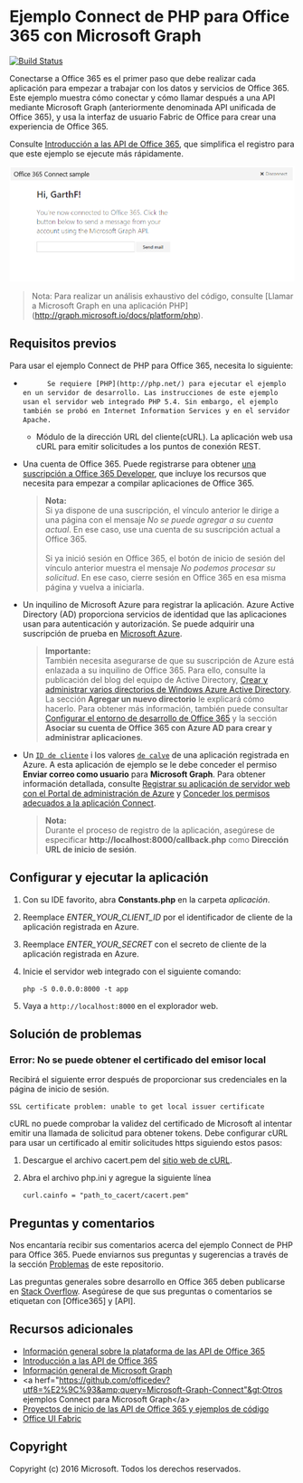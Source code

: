 # Ejemplo Connect de PHP para Office 365 con Microsoft Graph

[![Build Status](https://travis-ci.org/microsoftgraph/php-connect-rest-sample.svg?branch=master)](https://travis-ci.org/microsoftgraph/php-connect-rest-sample)

Conectarse a Office 365 es el primer paso que debe realizar cada aplicación para empezar a trabajar con los datos y servicios de Office 365. Este ejemplo muestra cómo conectar y cómo llamar después a una API mediante Microsoft Graph (anteriormente denominada API unificada de Office 365), y usa la interfaz de usuario Fabric de Office para crear una experiencia de Office 365.

Consulte [Introducción a las API de Office 365](http://dev.office.com/getting-started/office365apis?platform=option-php#setup), que simplifica el registro para que este ejemplo se ejecute más rápidamente.

![Captura de pantalla del ejemplo Connect de PHP para Office 365](../readme-images/O365-PHP-Microsoft-Graph-Connect.png)

> Nota: Para realizar un análisis exhaustivo del código, consulte [Llamar a Microsoft Graph en una aplicación PHP] (http://graph.microsoft.io/docs/platform/php).


## Requisitos previos

Para usar el ejemplo Connect de PHP para Office 365, necesita lo siguiente:

* 
            Se requiere [PHP](http://php.net/) para ejecutar el ejemplo en un servidor de desarrollo. Las instrucciones de este ejemplo usan el servidor web integrado PHP 5.4. Sin embargo, el ejemplo también se probó en Internet Information Services y en el servidor Apache.
	* Módulo de la dirección URL del cliente(cURL). La aplicación web usa cURL para emitir solicitudes a los puntos de conexión REST. 
* Una cuenta de Office 365. Puede registrarse para obtener [una suscripción a Office 365 Developer](https://aka.ms/devprogramsignup), que incluye los recursos que necesita para empezar a compilar aplicaciones de Office 365.

     > **Nota:**<br />
     Si ya dispone de una suscripción, el vínculo anterior le dirige a una página con el mensaje *No se puede agregar a su cuenta actual*. En ese caso, use una cuenta de su suscripción actual a Office 365.<br /><br />
     Si ya inició sesión en Office 365, el botón de inicio de sesión del vínculo anterior muestra el mensaje *No podemos procesar su solicitud*. En ese caso, cierre sesión en Office 365 en esa misma página y vuelva a iniciarla.
* Un inquilino de Microsoft Azure para registrar la aplicación. Azure Active Directory (AD) proporciona servicios de identidad que las aplicaciones usan para autenticación y autorización. Se puede adquirir una suscripción de prueba en [Microsoft Azure](https://account.windowsazure.com/SignUp).

     > **Importante:**<br />
     También necesita asegurarse de que su suscripción de Azure está enlazada a su inquilino de Office 365. Para ello, consulte la publicación del blog del equipo de Active Directory, [Crear y administrar varios directorios de Windows Azure Active Directory](http://blogs.technet.com/b/ad/archive/2013/11/08/creating-and-managing-multiple-windows-azure-active-directories.aspx). La sección **Agregar un nuevo directorio** le explicará cómo hacerlo. Para obtener más información, también puede consultar [Configurar el entorno de desarrollo de Office 365](ht5ps://msdn.microsoft.com/office/office365/howto/setup-development-environment#bk_CreateAzureSubscription) y la sección **Asociar su cuenta de Office 365 con Azure AD para crear y administrar aplicaciones**.
* Un [```ID de cliente```](app/Constants.php#L29) i los valores [```de calve```](app/Constants.php#L30) de una aplicación registrada en Azure. A esta aplicación de ejemplo se le debe conceder el permiso **Enviar correo como usuario** para **Microsoft Graph**. Para obtener información detallada, consulte [Registrar su aplicación de servidor web con el Portal de administración de Azure](https://msdn.microsoft.com/office/office365/HowTo/add-common-consent-manually#bk_RegisterServerApp) y [Conceder los permisos adecuados a la aplicación Connect](https://github.com/OfficeDev/O365-PHP-Microsoft-Graph-Connect/wiki/Grant-permissions-to-the-Connect-application-in-Azure).

     > **Nota:**<br />
     Durante el proceso de registro de la aplicación, asegúrese de especificar **http://localhost:8000/callback.php** como **Dirección URL de inicio de sesión**.

## Configurar y ejecutar la aplicación

1. Con su IDE favorito, abra **Constants.php** en la carpeta *aplicación*.
2. Reemplace *ENTER_YOUR_CLIENT_ID* por el identificador de cliente de la aplicación registrada en Azure.
3. Reemplace *ENTER_YOUR_SECRET* con el secreto de cliente de la aplicación registrada en Azure.
4. Inicie el servidor web integrado con el siguiente comando:
    ```
    php -S 0.0.0.0:8000 -t app
    ```
    
5. Vaya a ```http://localhost:8000``` en el explorador web.

## Solución de problemas

### Error: No se puede obtener el certificado del emisor local

Recibirá el siguiente error después de proporcionar sus credenciales en la página de inicio de sesión.
```
SSL certificate problem: unable to get local issuer certificate
```

cURL no puede comprobar la validez del certificado de Microsoft al intentar emitir una llamada de solicitud para obtener tokens. Debe configurar cURL para usar un certificado al emitir solicitudes https siguiendo estos pasos:  

1. Descargue el archivo cacert.pem del [sitio web de cURL](http://curl.haxx.se/docs/caextract.html). 
2. Abra el archivo php.ini y agregue la siguiente línea

	```
	curl.cainfo = "path_to_cacert/cacert.pem"
	```

## Preguntas y comentarios

Nos encantaría recibir sus comentarios acerca del ejemplo Connect de PHP para Office 365. Puede enviarnos sus preguntas y sugerencias a través de la sección [Problemas](https://github.com/OfficeDev/O365-PHP-Microsoft-Graph-Connect/issues) de este repositorio.

Las preguntas generales sobre desarrollo en Office 365 deben publicarse en [Stack Overflow](http://stackoverflow.com/questions/tagged/Office365+API). Asegúrese de que sus preguntas o comentarios se etiquetan con [Office365] y [API].
  
## Recursos adicionales

* [Información general sobre la plataforma de las API de Office 365](https://msdn.microsoft.com/office/office365/howto/platform-development-overview)
* [Introducción a las API de Office 365](http://dev.office.com/getting-started/office365apis)
* [Información general de Microsoft Graph](http://graph.microsoft.io/)
* &lt;a herf="https://github.com/officedev?utf8=%E2%9C%93&amp;query=Microsoft-Graph-Connect"&gt;Otros ejemplos Connect para Microsoft Graph&lt;/a&gt;
* [Proyectos de inicio de las API de Office 365 y ejemplos de código](https://msdn.microsoft.com/office/office365/howto/starter-projects-and-code-samples)
* [Office UI Fabric](https://github.com/OfficeDev/Office-UI-Fabric)

## Copyright
Copyright (c) 2016 Microsoft. Todos los derechos reservados.


